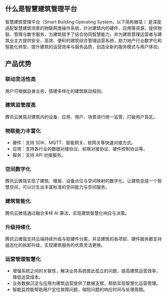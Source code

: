 ## 什么是智慧建筑管理平台
智慧建筑管理平台（Smart Building Operating System，以下简称微瓴 ）是深度适配智慧建筑场景的物联网类操作系统，针对建筑内的硬件、应用等资源，提供物联、管理与数字服务，为建筑赋予了综合协同智慧能力，并为建筑管理运营者与建筑业主方提供安全、高效、便利的建筑综合管理运营系统，助力地产行业数字化和智能化转型，提升建筑的运营效率与服务品质，创造全新的服务模式与用户体验。 

## 产品优势
### 联动灵活性高
用户可根据自身业务，搭建多样化的建筑联动规则。
### 建筑监管度高
腾讯云微瓴对建筑内的设备、应用、用户、场景进行统一监管，打破用户盲区。
### 物联能力丰富化
 - 硬件：支持 SDK、MQTT、智能网关、软网关等快速对接方式。
 - 应用：支持各行业的数据对接协议、权限对接协议、硬件控制协议等。
 - 服务：支持 API 对接服务。

### 空间数字化
腾讯云微瓴实现了建筑、楼层、设备点位与空间映射的数字化，让建筑变成一个智慧空间，可以衍生出丰富标准的空间能力与空间服务。
### 建筑智能化
腾讯云微瓴通过融合多样 AI 算法，实现建筑智慧化响应与决策。
### 升级持续化
腾讯云微瓴支持云端持续升级与软硬件分离，并且建筑的各项软、硬件服务都支持组态化的拆卸升级，实现建筑服务的优质灵活更换。
### 运营管理智慧化
 - 增强系统之间的关联性，解决业务系统彼此孤立的问题，提高建筑运营效率，降低运营成本。
 - 业务数据沉淀与应用为建筑运营提供了数据支撑，帮助实现智慧化运营管理。
 - 智能监控能帮助用户定位故障问题，缩短问题的响应时间与处理周期。


